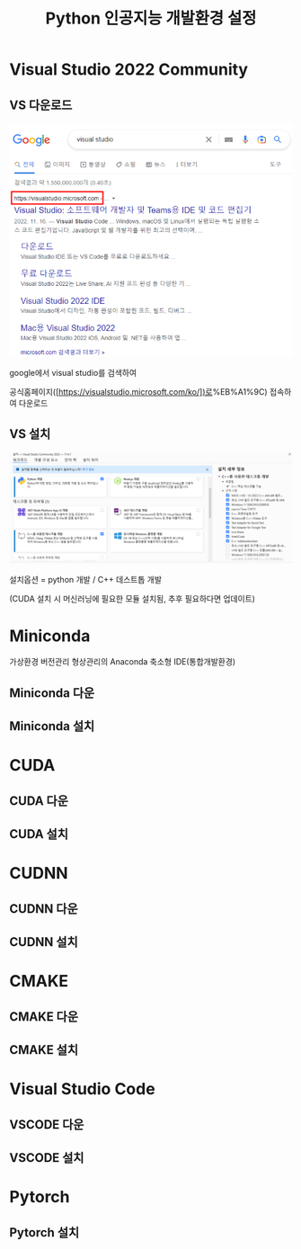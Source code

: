 ﻿---
layout: single
title:  "Python 인공지능 개발환경 설정"
categories: setting
tag: [python, AI, visual studio, miniconda, vscode, cuda, cudnn, cmake, pytorch]
toc: true
---

# Visual Studio 2022 Community

## VS 다운로드

<img title="" src="../assets/2022-11-27-first/vs_search.png" alt="vs_search.png" data-align="left" width="686">

google에서 visual studio를 검색하여

공식홈페이지([[https://visualstudio.microsoft.com/ko/])로](https://visualstudio.microsoft.com/ko/)%EB%A1%9C) 접속하여 다운로드

## VS 설치

![vs_tools.png](../assets/2022-11-27-first/vs_tools.png "vs_install")

설치옵션 = python 개발 / C++ 데스트톱 개발

(CUDA 설치 시 머신러닝에 필요한 모듈 설치됨, 추후 필요하다면 업데이트)

# Miniconda

가상환경 버전관리 형상관리의 Anaconda 축소형 IDE(통합개발환경)

## Miniconda 다운

## Miniconda 설치

# CUDA

## CUDA 다운

## CUDA 설치

# CUDNN

## CUDNN 다운

## CUDNN 설치

# CMAKE

## CMAKE 다운

## CMAKE 설치

# Visual Studio Code

## VSCODE 다운

## VSCODE 설치

# Pytorch

## Pytorch 설치